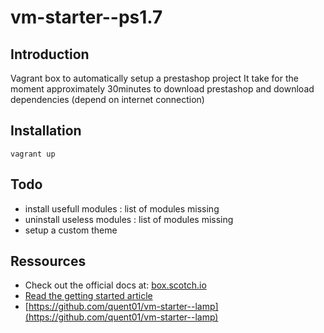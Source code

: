 
# vm-starter--ps1.7

## Introduction

Vagrant box to automatically setup a prestashop project 
It take for the moment approximately 30minutes to download prestashop and download dependencies (depend on internet connection)

## Installation

```
vagrant up
```

## Todo
- install usefull modules : list of modules missing
- uninstall useless modules : list of modules missing
- setup a custom theme

## Ressources

- Check out the official docs at: [box.scotch.io](https://box.scotch.io)
- [Read the getting started article](https://scotch.io/bar-talk/introducing-scotch-box-a-vagrant-lamp-stack-that-just-works)
- [https://github.com/quent01/vm-starter--lamp](https://github.com/quent01/vm-starter--lamp)

